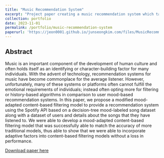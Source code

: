 ```yaml
---
title: "Music Recommendation System"
excerpt: "Project paper creating a music recommendation system which takes a listeners mood into account."
collection: portfolio
date: 2023-11-01
permalink: /portfolio/music-recommendation-system
paperurl: 'https://jeon0001.github.io/junseongkim.com/files/MusicRecommendationPaper.pdf'
---
```


Abstract
------

 Music is an important component of the development of human culture and often holds itself as an identifying or character-building factor for many individuals. With the advent of technology, recommendation systems for music have become commonplace for the average listener. However, unfortunately, many of these systems or platforms often cannot fulfill the emotional requirements of individuals; instead often opting more for filtering or history-based algorithms in comparison to user mood-based recommendation systems. In this paper, we propose a modified mood-adapted content-based filtering model to provide a recommendation system using the Spotify API based on a decision-tree mood-labeled song dataset along with a dataset of users and details about the songs that they have listened to. We were able to develop a mood-adapted content-based filtering model that was successfully able to match the accuracy of more traditional models, thus able to show that we were able to incorporate adaptive factors into content-based filtering models without a loss in performance.

 [Download paper here](https://jeon0001.github.io/junseongkim.com/files/MusicRecommendationPaper.pdf)